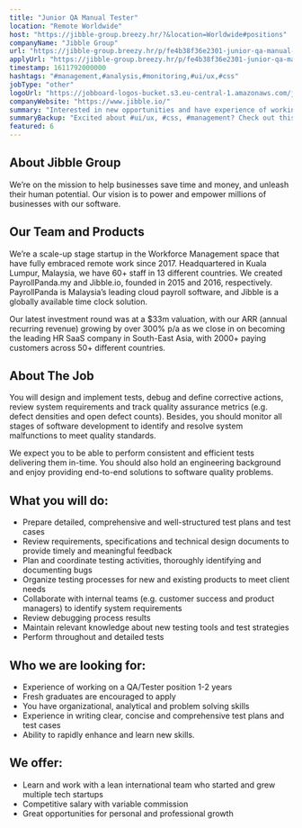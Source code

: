 ```yaml
---
title: "Junior QA Manual Tester"
location: "Remote Worldwide"
host: "https://jibble-group.breezy.hr/?&location=Worldwide#positions"
companyName: "Jibble Group"
url: "https://jibble-group.breezy.hr/p/fe4b38f36e2301-junior-qa-manual-tester"
applyUrl: "https://jibble-group.breezy.hr/p/fe4b38f36e2301-junior-qa-manual-tester/apply"
timestamp: 1611792000000
hashtags: "#management,#analysis,#monitoring,#ui/ux,#css"
jobType: "other"
logoUrl: "https://jobboard-logos-bucket.s3.eu-central-1.amazonaws.com/jibble-group"
companyWebsite: "https://www.jibble.io/"
summary: "Interested in new opportunities and have experience of working on a QA/Tester position 1-2 years? Jibble has a job opening for a Junior QA Manual Tester."
summaryBackup: "Excited about #ui/ux, #css, #management? Check out this job post!"
featured: 6
---
```


## About Jibble Group

We’re on the mission to help businesses save time and money, and unleash their human potential. Our vision is to power and empower millions of businesses with our software.

## Our Team and Products

We’re a scale-up stage startup in the Workforce Management space that have fully embraced remote work since 2017. Headquartered in Kuala Lumpur, Malaysia, we have 60+ staff in 13 different countries. We created PayrollPanda.my and Jibble.io, founded in 2015 and 2016, respectively. PayrollPanda is Malaysia’s leading cloud payroll software, and Jibble is a globally available time clock solution.

Our latest investment round was at a $33m valuation, with our ARR (annual recurring revenue) growing by over 300% p/a as we close in on becoming the leading HR SaaS company in South-East Asia, with 2000+ paying customers across 50+ different countries.

## About The Job

You will design and implement tests, debug and define corrective actions, review system requirements and track quality assurance metrics (e.g. defect densities and open defect counts). Besides, you should monitor all stages of software development to identify and resolve system malfunctions to meet quality standards.

We expect you to be able to perform consistent and efficient tests delivering them in-time. You should also hold an engineering background and enjoy providing end-to-end solutions to software quality problems.

## What you will do:

*   Prepare detailed, comprehensive and well-structured test plans and test cases
*   Review requirements, specifications and technical design documents to provide timely and meaningful feedback
*   Plan and coordinate testing activities, thoroughly identifying and documenting bugs
*   Organize testing processes for new and existing products to meet client needs
*   Collaborate with internal teams (e.g. customer success and product managers) to identify system requirements
*   Review debugging process results
*   Maintain relevant knowledge about new testing tools and test strategies
*   Perform throughout and detailed tests

## Who we are looking for:

*   Experience of working on a QA/Tester position 1-2 years
*   Fresh graduates are encouraged to apply
*   You have organizational, analytical and problem solving skills
*   Experience in writing clear, concise and comprehensive test plans and test cases
*   Ability to rapidly enhance and learn new skills.

## We offer:

*   Learn and work with a lean international team who started and grew multiple tech startups
*   Competitive salary with variable commission
*   Great opportunities for personal and professional growth
